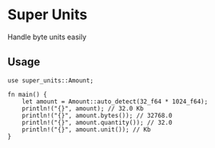 # Super Units
Handle byte units easily

## Usage

```
use super_units::Amount;

fn main() {
    let amount = Amount::auto_detect(32_f64 * 1024_f64);
    println!("{}", amount); // 32.0 Kb
    println!("{}", amount.bytes()); // 32768.0
    println!("{}", amount.quantity()); // 32.0
    println!("{}", amount.unit()); // Kb
}
```
